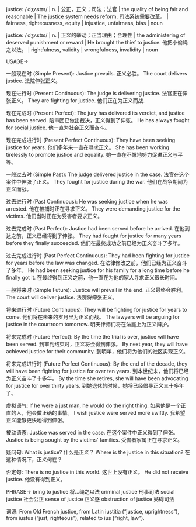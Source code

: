 justice: /ˈdʒʌstɪs/ | n. | 公正，正义；司法；法官 | the quality of being fair and reasonable |  The justice system needs reform.  司法系统需要改革。 | fairness, righteousness, equity | injustice, unfairness, bias | noun

justice: /ˈdʒʌstɪs/ | n. | 正义的举动；正当理由；合理性 | the administering of deserved punishment or reward |  He brought the thief to justice. 他把小偷绳之以法。 | rightfulness, validity | wrongfulness, invalidity | noun


USAGE->

一般现在时 (Simple Present):
Justice prevails. 正义必胜。
The court delivers justice. 法院伸张正义。

现在进行时 (Present Continuous):
The judge is delivering justice. 法官正在伸张正义。
They are fighting for justice. 他们正在为正义而战.

现在完成时 (Present Perfect):
The jury has delivered its verdict, and justice has been served. 陪审团已做出裁决，正义得到了伸张。
He has always fought for social justice. 他一直为社会正义而奋斗。


现在完成进行时 (Present Perfect Continuous):
They have been seeking justice for years. 他们多年来一直在寻求正义。
She has been working tirelessly to promote justice and equality. 她一直在不懈地努力促进正义与平等。


一般过去时 (Simple Past):
The judge delivered justice in the case. 法官在这个案件中伸张了正义。
They fought for justice during the war. 他们在战争期间为正义而战。

过去进行时 (Past Continuous):
He was seeking justice when he was arrested. 他在被捕时正在寻求正义。
They were demanding justice for the victims. 他们当时正在为受害者要求正义。


过去完成时 (Past Perfect):
Justice had been served before he arrived. 在他到达之前，正义已经得到了伸张。
They had fought for justice for many years before they finally succeeded. 他们在最终成功之前已经为正义奋斗了多年。


过去完成进行时 (Past Perfect Continuous):
They had been fighting for justice for years before the law was changed. 在法律修改之前，他们已经为正义奋斗了多年。
He had been seeking justice for his family for a long time before he finally got it. 在最终得到正义之前，他一直在为他的家人寻求正义很长时间。


一般将来时 (Simple Future):
Justice will prevail in the end. 正义最终会胜利。
The court will deliver justice. 法院将伸张正义。


将来进行时 (Future Continuous):
They will be fighting for justice for years to come. 他们将在未来的岁月里为正义而战。
The lawyers will be arguing for justice in the courtroom tomorrow. 明天律师们将在法庭上为正义辩护。


将来完成时 (Future Perfect):
By the time the trial is over, justice will have been served. 到审判结束时，正义将会得到伸张。
By next year, they will have achieved justice for their community. 到明年，他们将为他们的社区实现正义。


将来完成进行时 (Future Perfect Continuous):
By the end of the decade, they will have been fighting for justice for over ten years. 到本世纪末，他们将已经为正义奋斗了十多年。
By the time she retires, she will have been advocating for justice for over thirty years. 到她退休的时候，她将已经倡导正义三十多年了。


虚拟语气:
If he were a just man, he would do the right thing. 如果他是一个正直的人，他会做正确的事情。
I wish justice were served more swiftly. 我希望正义能够更快地得到伸张。


被动语态:
Justice was served in the case.  在这个案件中正义得到了伸张。
Justice is being sought by the victims' families. 受害者家属正在寻求正义。


疑问句:
What is justice? 什么是正义？
Where is the justice in this situation? 在这种情况下，正义何在？


否定句:
There is no justice in this world.  这世上没有正义。
He did not receive justice. 他没有得到正义。


PHRASE->
bring to justice  将…绳之以法
criminal justice 刑事司法
social justice 社会公正
sense of justice 正义感
obstruction of justice 妨碍司法


词源:
From Old French justice, from Latin iustitia (“justice, uprightness”), from iustus (“just, righteous”), related to ius (“right, law”).
